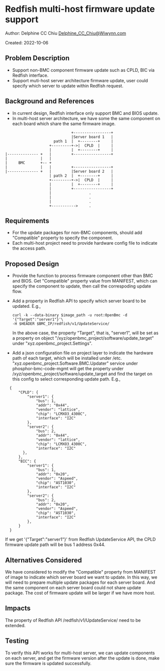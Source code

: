 # Redfish multi-host firmware update support

Author: Delphine CC Chiu <Delphine_CC_Chiu@Wiwynn.com>

Created: 2022-10-06

## Problem Description
- Support non-BMC component firmware update such as CPLD, BIC via
  Redfish interface.
- Support muti-host server architecture firmware update,
  user could specify which server to update within Redfish request.

## Background and References
- In current design, Redfish interface only support BMC and BIOS update.
- In multi-host server architecture, we have some the same component on
  each board which share the same firmware image.

```
                              +-----------------+
                              |Server board 1   |
                      path 1  |  +--------+     |
                    +---------+->|  CPLD  |     |
                    |         |  +--------+     |
|-------------- +   |         +-----------------+
|               |   |
|     BMC       +-- +
|               |   |         +-----------------+
|-------------- +   |         |Server board 2   |
                    | path 2  |  +--------+     |
                    +---------+->|  CPLD  |     |
                    |         |  +--------+     |
                    |         +-----------------+
                    |                 .
                    |                 .
                    |                 .
                    +----------->     .
```

## Requirements
- For the update packages for non-BMC components, should add "Compatible"
  property to specify the component.
- Each multi-host project need to provide hardware config file to indicate
  the access path.

## Proposed Design
- Provide the function to process firmware component other than BMC and BIOS.
  Get "Compatible" property value from MANIFEST, which can specify the
  component to update, then call the correspoding update flow.
- Add a property in Redfish API to specify which server board to be updated.
  E.g.,
  ```
  curl -k --data-binary $image_path -u root:0penBmc -d '{"Target":"server1"}'\
  -H $HEADER $BMC_IP/redfish/v1/UpdateService/
  ```
  In the above case, the property "Target", that is, "server1", will be set as
  a property on object "/xyz/openbmc_project/software/update_target" under
  "xyz.openbmc_project.Settings".

- Add a json configuration file on project layer to indicate the hardware path
  of each target, which will be installed under /etc.
  "xyz.openbmc_project.Software.BMC.Updater" service under
  phosphor-bmc-code-mgmt will get the property under
  /xyz/openbmc_project/software/update_target and find the target on this
  config to select corresponding update path.
  E.g.,
```
  {
      "CPLD": {
          "server1": {
              "bus": 1,
              "addr": "0x44",
              "vendor": "lattice",
              "chip": "LCMXO3_4300C",
              "interface": "I2C"
          },
          "server2": {
              "bus": 2,
              "addr": "0x44",
              "vendor": "lattice",
              "chip": "LCMXO3_4300C",
              "interface": "I2C"
        },
      },
      "BIC": {
          "server1": {
              "bus": 1,
              "addr": "0x20",
              "vendor": "Aspeed",
              "chip": "AST1030",
              "interface": "I2C"
          },
          "server2": {
              "bus": 2,
              "addr": "0x20",
              "vendor": "Aspeed",
              "chip": "AST1030",
              "interface": "I2C"
          },
      }
  }
```
If we get '{"Target":"server1"}' from Redfish UpdateService API, the CPLD
firmware update path will be bus 1 address 0x44.

## Alternatives Considered
We have considered to modify the "Compatible" property from MANIFEST of image
to indicate which server board we want to update.
In this way, we will need to prepare multiple update packages for each server
board. And the same component on each server board could not share update
package. The cost of firmware update will be larger if we have more host.

## Impacts
The property of Redfish API /redfish/v1/UpdateService/ need to be extended.

## Testing
To verify this API works for multi-host server, we can update components on
each server, and get the firmware version after the update is done,
make sure the firmware is updated successfully.


